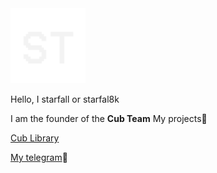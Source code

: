 <img src="20240101_211215.gif" width="120" height="120">

Hello, I starfall or starfal8k

I am the founder of the **Cub Team**
My projects🌟
<p><a href="">Cub Library</a></p>


<p><a href="https://t.me/CubTeam">My telegram</a>🤩</p>
